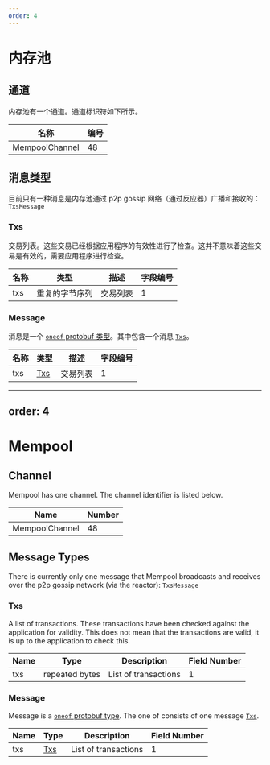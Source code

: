 ```yaml
---
order: 4
---
```

# 内存池

## 通道

内存池有一个通道。通道标识符如下所示。

| 名称           | 编号 |
|----------------|------|
| MempoolChannel | 48   |

## 消息类型

目前只有一种消息是内存池通过 p2p gossip 网络（通过反应器）广播和接收的：`TxsMessage`

### Txs

交易列表。这些交易已经根据应用程序的有效性进行了检查。这并不意味着这些交易是有效的，需要应用程序进行检查。

| 名称 | 类型             | 描述               | 字段编号 |
|------|------------------|-------------------|----------|
| txs  | 重复的字节序列 | 交易列表           | 1        |

### Message

消息是一个 [`oneof` protobuf 类型](https://developers.google.com/protocol-buffers/docs/proto#oneof)。其中包含一个消息 [`Txs`](#txs)。

| 名称 | 类型           | 描述               | 字段编号 |
|------|----------------|-------------------|----------|
| txs  | [Txs](#txs) | 交易列表           | 1        |


---
order: 4
---
# Mempool

## Channel

Mempool has one channel. The channel identifier is listed below.

| Name           | Number |
|----------------|--------|
| MempoolChannel | 48     |

## Message Types

There is currently only one message that Mempool broadcasts and receives over
the p2p gossip network (via the reactor): `TxsMessage`

### Txs

A list of transactions. These transactions have been checked against the application for validity. This does not mean that the transactions are valid, it is up to the application to check this.

| Name | Type           | Description          | Field Number |
|------|----------------|----------------------|--------------|
| txs  | repeated bytes | List of transactions | 1            |

### Message

Message is a [`oneof` protobuf type](https://developers.google.com/protocol-buffers/docs/proto#oneof). The one of consists of one message [`Txs`](#txs).

| Name | Type        | Description           | Field Number |
|------|-------------|-----------------------|--------------|
| txs  | [Txs](#txs) | List of transactions | 1            |

